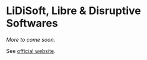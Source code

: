 # LiDiSoft, Libre & Disruptive Softwares

_More to come soon._

See [official website](https://lidisoft.com).

